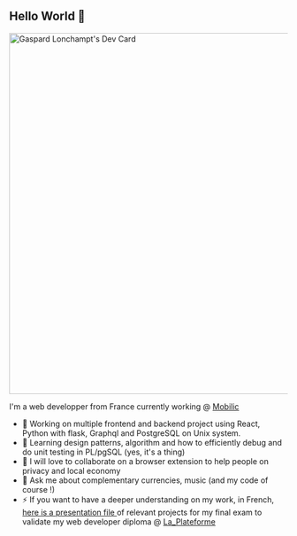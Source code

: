 ## Hello World 👋

<a href="https://app.daily.dev/sarp09"><img src="https://api.daily.dev/devcards/v2/526ptztBmVsCa88uJ6snH.png?type=wide&r=f1o" width="652" alt="Gaspard Lonchampt's Dev Card"/></a>

I'm a web developper from France currently working @ [Mobilic](https://mobilic.beta.gouv.fr/)

- 🔭 Working on multiple frontend and backend project using React, Python with flask, Graphql and PostgreSQL on Unix system. 
- 🌱 Learning design patterns, algorithm and how to efficiently debug and do unit testing in PL/pgSQL (yes, it's a thing) 
- 👯 I will love to collaborate on a browser extension to help people on privacy and local economy
- 💬 Ask me about complementary currencies, music (and my code of course !) 
- ⚡ If you want to have a deeper understanding on my work, in French, [here is a presentation file ](https://github.com/gaspard-lonchampt/CS2-DPP) of relevant projects for my final exam to validate my web developer diploma @ [La_Plateforme](https://laplateforme.io/)



